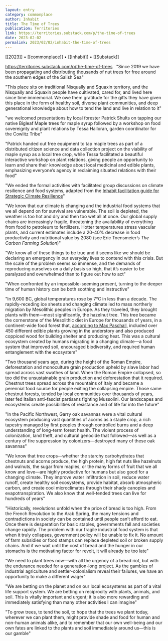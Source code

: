 ```yaml
---
layout: entry
category: commonplace
author: Inhabit
title: The Time of Trees
publication: Territories
link: https://territories.substack.com/p/the-time-of-trees
date: 2023-02-02
permalink: 2023/02/02/inhabit-the-time-of-trees
---
```


[[2023]] • [[commonplace]] • [[Inhabit]] • [[Substack]]

https://territories.substack.com/p/the-time-of-trees
 
"Since 2019 we have been propagating and distributing thousands of nut trees for free around the southern edges of the Salish Sea"

"This place sits on traditional Nisqually and Squaxin territory, and the Nisqually and Squaxin people have cultivated, cared for, and lived here since time immemorial. We owe them gratitude for the gifts they have given this place in the form of healthy soil, diverse plant communities, and deep generational knowledge about how to tend the land and live in relation to it"

"we welcomed presentations by local forester Patrick Shults on tapping our native Bigleaf Maple trees for maple syrup followed by a workshop on food sovereignty and plant relations by Tessa Halloran, garden coordinator for the Cowlitz Tribe"

"Patrick handed out free equipment to tap maple trees as part of a distributed citizen science and data collection project on the viability of maple syrup as a local tree crop, while Tessa facilitated a beautiful interactive workshop on plant relations, giving people an opportunity to learn and share their knowledge about local medicinal and edible plants, emphasizing everyone’s agency in reclaiming situated relations with their food"

"We ended the formal activities with facilitated group discussions on climate resilience and food systems, adapted from the [Inhabit facilitation guide for Strategic Climate Resilience](https://inhabit.global/tools/group-exercise-for-strategic-climate-resilience)"

"We know that our climate is changing and the industrial food systems that we all depend on for survival are vulnerable. The soil is depleted, the weather is too hot and dry and then too wet all at once. Our global supply chains are increasingly fragile, threatening the availability of everything from food to petroleum to fertilizers. Hotter temperatures stress vascular plants, and current estimates include a 20-40% decrease in food productivity and nutritional value by 2080 (see Eric Toensmeier’s *The Carbon Farming Solution*)"

"We know all of these things to be true and it seems like we should be declaring an emergency in our everyday lives to contend with this crisis. But the scale of the problem seems so immense, and the demands of reproducing ourselves on a daily basis so high, that it’s easier to be paralyzed and overwhelmed than to figure out how to act"

"When confronted by an impossible-seeming present, turning to the deeper time of human history can be both soothing and instructive"

"In 9,600 BC, global temperatures rose by 7°C in less than a decade. The rapidly-receding ice sheets and changing climate led to mass northerly migration by Mesolithic peoples in Europe. As they traveled, they brought plants with them—most significantly, the hazelnut tree. This tree became the cornerstone of the Mesolithic diet in Europe for thousands of years, in a continent-wide food forest that, [according to Max Paschall](https://www.resilience.org/stories/2020-10-08/the-lost-forest-gardens-of-europe/), included over 450 different edible plants growing in the understory and also produced coppiced wood for building shelter and producing heat. This was a cultural ecosystem created by humans migrating in a changing climate—a food system that improved soil, encouraged biodiversity, and required human entanglement with the ecosystem"

"Two thousand years ago, during the height of the Roman Empire, deforestation and monoculture grain production upheld by slave labor had spread across vast swathes of land. When the Roman Empire collapsed, so too did the unsustainable grain production and deforestation that it required. Chestnut trees spread across the mountains of Italy and became a perennial food source for people exiting the collapsing empire. Those same chestnut forests, tended by local communities over thousands of years, later fed Italian anti-fascist partisans fighting Mussolini. Our landscapes and ecosystems create possibilities of resistance and of life far into the future"

"In the Pacific Northwest, Garry oak savannas were a vital cultural ecosystem producing vast quantities of acorns as a staple crop, a rich tapestry managed by first peoples through controlled burns and a deep understanding of long-term forest health. The violent process of colonization, land theft, and cultural genocide that followed—as well as a century of fire suppression by colonizers—destroyed many of these oak savannas"

"We know that tree crops—whether the starchy carbohydrates that chestnuts and acorns produce, the high protein, high fat nuts like hazelnuts and walnuts, the sugar from maples, or the many forms of fruit that we all know and love—are highly productive for humans but also good for a changing climate. They improve water infiltration in soil, reduce water runoff, create healthy soil ecosystems, provide habitat, absorb atmospheric carbon, and create cool microclimates through their shady canopies and evapotranspiration. We also know that well-tended trees can live for hundreds of years"

"Historically, revolutions unfold when the price of bread is too high. From the French Revolution to the Arab Spring, the many tensions and contradictions in society can be contained until people can’t afford to eat. Once there is desperation for basic staples, governments fall and societies change rapidly. The problem with our fragile industrial food system is that when it truly collapses, government policy will be unable to fix it. No amount of farm subsidies or food stamps can replace depleted soil or broken supply chains. And if we wait until the cost of bread and the hunger in our stomachs is the motivating factor for revolt, it will already be too late"

"We need to plant trees now—with all the urgency of a bread riot, but with the endurance needed for a generation-long project. As the gambles of industrial agriculture and settler-colonialism reveal their failures, we have an opportunity to make a different wager"

"We are betting on the planet and on our local ecosystems as part of a vital life support system. We are betting on reciprocity with plants, animals, and soil. This is vitally important and urgent; it is also more rewarding and immediately satisfying than many other activities I can imagine"

"To grow trees, to tend the soil, to hope that the trees we plant today, wherever we can plant them, might provide shade and food for human and non-human animals alike, and to remember that our own well-being and our own fates are linked to the plants and soil immediately around us—this is our gamble"
